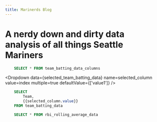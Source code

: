 ```yaml
---
title: Marinerds Blog
---
```


# A nerdy down and dirty data analysis of all things Seattle Mariners

```sql selected_team_batting_data
    SELECT * FROM team_batting_data_columns
```

<Dropdown name=selected_column>
    <DropdownOption valueLabel="RBI" value="RBI" />
</Dropdown>

<Dropdown
    data={selected_team_batting_data} 
    name=selected_column
    value=index
    multiple=true
	defaultValue={['value1']}
/>


```sql selected_team_batting
    SELECT 
        Team,
        {{selected_column.value}}
    FROM team_batting_data
```

<BarChart 
    data={selected_team_batting} 
    x=Team 
    y
/>



```sql rbi_rolling_avg
    SELECT * FROM rbi_rolling_average_data
```

<LineChart 
    data={rbi_rolling_avg}  
    x=Date
    y=rbi_rolling_avg
    title='RBI Rolling Average'
/>